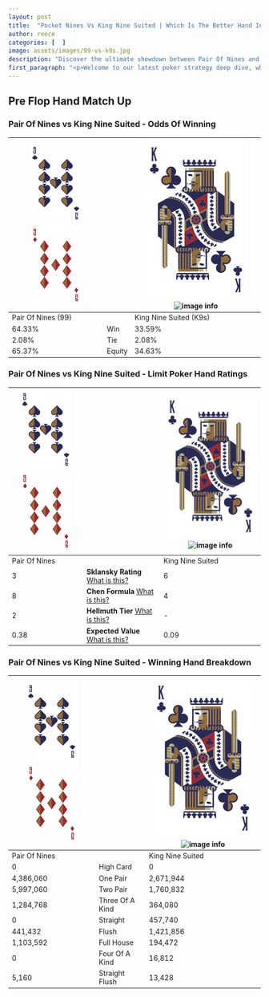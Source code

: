```yaml
---
layout: post
title:  "Pocket Nines Vs King Nine Suited | Which Is The Better Hand In Poker? A Complete Guide"
author: reece
categories: [  ]
image: assets/images/99-vs-k9s.jpg
description: "Discover the ultimate showdown between Pair Of Nines and King Nine Suited in poker! Uncover the odds, strategies, and scenarios where one hand triumphs over the other. Get ready to up your poker game with this thrilling analysis."
first_paragraph: "<p>Welcome to our latest poker strategy deep dive, where we're pitting two distinct hands against each other in a high-stakes showdown: Pair Of Nines vs King Nine Suited.</p><p>In the dynamic world of poker, every decision counts, and knowing which hand holds the upper hand is key to your success at the table.</p><p>In this article, we'll dissect these two hands, explore the scenarios where one dominates the other, and equip you with the knowledge to make strategic choices that can tip the odds in your favor.</p><p>Get ready to unravel the intriguing dynamics of these poker hands and elevate your game to new heights.</p>"
---
```




[comment]: # (sp0)

## Pre Flop Hand Match Up

<div class="table hand-ratings" markdown="1"> 



### Pair Of Nines vs King Nine Suited - Odds Of Winning


    
| ![image info](assets/images/hand1/9.png) ![image info](assets/images/hand1/9o.png) |  | ![image info](assets/images/hand2/K.png) ![image info](assets/images/hand2/9s.png) |
| -------- | -------- | -------- |
| Pair Of Nines (99) |  | King Nine Suited (K9s) |
| 64.33% | Win | 33.59% |
| 2.08% | Tie | 2.08% |
| 65.37% | Equity | 34.63% |




[comment]: # (sp1)



### Pair Of Nines vs King Nine Suited - Limit Poker Hand Ratings


    
| ![image info](assets/images/hand1/9.png) ![image info](assets/images/hand1/9o.png) |  | ![image info](assets/images/hand2/K.png) ![image info](assets/images/hand2/9s.png) |
| -------- | -------- | -------- |
| Pair Of Nines |  | King Nine Suited |
| 3 | **Sklansky Rating** [What is this?](/sklansky-rating-explained) | 6 |
| 8 | **Chen Formula** [What is this?](/chen-formula-explained) | 4 |
| 2 | **Hellmuth Tier** [What is this?](/Hellmuth-tier-explained) | - |
| 0.38 | **Expected Value** [What is this?](/expected-value-explained) | 0.09 |




[comment]: # (sp2)



### Pair Of Nines vs King Nine Suited - Winning Hand Breakdown


    
| ![image info](assets/images/hand1/9.png) ![image info](assets/images/hand1/9o.png) |  | ![image info](assets/images/hand2/K.png) ![image info](assets/images/hand2/9s.png) |
| -------- | -------- | -------- |
| Pair Of Nines |  | King Nine Suited |
| 0 | High Card | 0 |
| 4,386,060 | One Pair | 2,671,944 |
| 5,997,060 | Two Pair | 1,760,832 |
| 1,284,768 | Three Of A Kind | 364,080 |
| 0 | Straight | 457,740 |
| 441,432 | Flush | 1,421,856 |
| 1,103,592 | Full House | 194,472 |
| 0 | Four Of A Kind | 16,812 |
| 5,160 | Straight Flush | 13,428 |




[comment]: # (sp3)



</div>

[comment]: # (sp4)



[comment]: # (sp5)

